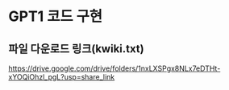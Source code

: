 # GPT1 코드 구현

## 파일 다운로드 링크(kwiki.txt)
https://drive.google.com/drive/folders/1nxLXSPgx8NLx7eDTHt-xYOQiOhzl_pgL?usp=share_link
